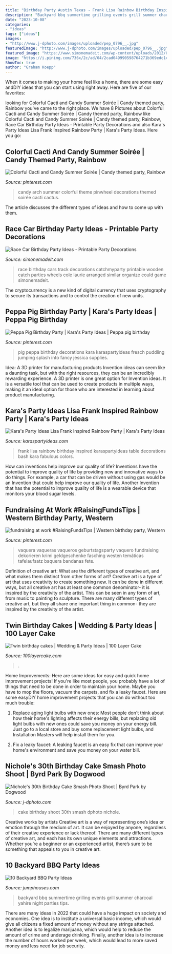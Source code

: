 ```yaml
---
title: "Birthday Party Austin Texas ~ Frank Lisa Rainbow Birthday Inspired Karaspartyideas Table Decorations Bash Kara Fabulous Colors"
description: "Backyard bbq summertime grilling events grill summer charcoal yahire night parties tips"
date: "2023-10-08"
categories:
- "ideas"
tags: ["ideas"]
images:
- "http://www.j-dphoto.com/images/uploaded/pep_0796__.jpg"
featuredImage: "http://www.j-dphoto.com/images/uploaded/pep_0796__.jpg"
featured_image: "https://www.simonemadeit.com/wp-content/uploads/2012/04/dsc00333.jpg"
image: "https://i.pinimg.com/736x/2c/ad/04/2cad049990598764271b369edc1cd8c8.jpg"
ShowToc: true
author: "Graham Koepp"
---
```



When it comes to making your home feel like a home, there are some easy andDIY ideas that you can start using right away. Here are five of our favorites: 

	

		
looking for Colorful Cacti and Candy Summer Soirée | Candy themed party, Rainbow you've came to the right place. We have 8 Pictures about Colorful Cacti and Candy Summer Soirée | Candy themed party, Rainbow like Colorful Cacti and Candy Summer Soirée | Candy themed party, Rainbow, Race Car Birthday Party Ideas - Printable Party Decorations and also Kara&#039;s Party Ideas Lisa Frank Inspired Rainbow Party | Kara&#039;s Party Ideas. Here you go:
		
    
## Colorful Cacti And Candy Summer Soirée | Candy Themed Party, Rainbow

<img loading=lazy src="https://i.pinimg.com/736x/2c/ad/04/2cad049990598764271b369edc1cd8c8.jpg" onerror="this.onerror=null;this.src='https://tse2.mm.bing.net/th?id=OIP.8F_KJSBXNg7ILPJ0n8TYyAHaKr&amp;pid=15.1';" alt="Colorful Cacti and Candy Summer Soirée | Candy themed party, Rainbow">

_Source: pinterest.com_

>candy arch summer colorful theme pinwheel decorations themed soirée cacti cactus. 

	

The article discusses the different types of ideas and how to come up with them.

    
## Race Car Birthday Party Ideas - Printable Party Decorations

<img loading=lazy src="https://www.simonemadeit.com/wp-content/uploads/2012/04/dsc00333.jpg" onerror="this.onerror=null;this.src='https://tse4.mm.bing.net/th?id=OIP.pX5UxjLP2xvJGgJR6dycbAHaJ4&amp;pid=15.1';" alt="Race Car Birthday Party Ideas - Printable Party Decorations">

_Source: simonemadeit.com_

>race birthday cars track decorations catchmyparty printable wooden catch parties wheels cole laurie arranged similar organize could game simonemadeit. 

	

The cryptocurrency is a new kind of digital currency that uses cryptography to secure its transactions and to control the creation of new units.

    
## Peppa Pig Birthday Party | Kara&#039;s Party Ideas | Peppa Pig Birthday

<img loading=lazy src="https://i.pinimg.com/736x/1d/08/26/1d08267bf151546ff537834099f3da75.jpg" onerror="this.onerror=null;this.src='https://tse1.mm.bing.net/th?id=OIP.PbJVI2nnTBsAuTIgUxKssAHaLf&amp;pid=15.1';" alt="Peppa Pig Birthday Party | Kara&#039;s Party Ideas | Peppa pig birthday">

_Source: pinterest.com_

>pig peppa birthday decorations kara karaspartyideas fresch puddling jumping splash into fancy jessica supplies. 

	

Idea: A 3D printer for manufacturing products
Invention ideas can seem like a daunting task, but with the right resources, they can be an incredibly rewarding experience. A 3D printer is one great option for Invention ideas. It is a versatile tool that can be used to create products in multiple ways, making it an ideal option for those who are interested in learning about product manufacturing.

    
## Kara&#039;s Party Ideas Lisa Frank Inspired Rainbow Party | Kara&#039;s Party Ideas

<img loading=lazy src="http://karaspartyideas.com/wp-content/uploads/2017/11/Lisa-Frank-Inspired-Rainbow-Party-via-Karas-Party-Ideas-KarasPartyIdeas.com24.jpg" onerror="this.onerror=null;this.src='https://tse3.mm.bing.net/th?id=OIP.bxc3z_KG8GvJ13_uJs8aZgDMEy&amp;pid=15.1';" alt="Kara&#039;s Party Ideas Lisa Frank Inspired Rainbow Party | Kara&#039;s Party Ideas">

_Source: karaspartyideas.com_

>frank lisa rainbow birthday inspired karaspartyideas table decorations bash kara fabulous colors. 

	

How can inventions help improve our quality of life?
Inventions have the potential to improve quality of life by providing new and innovative ways to do things. For example, a car that can be driven without using gas would be an Invention that could help improve our quality of life. Another Invention that has the potential to improve quality of life is a wearable device that monitors your blood sugar levels.

    
## Fundraising At Work #RaisingFundsTips | Western Birthday Party, Western

<img loading=lazy src="https://i.pinimg.com/originals/ce/7d/b6/ce7db637e965481de99a4810cfc443c2.jpg" onerror="this.onerror=null;this.src='https://tse2.mm.bing.net/th?id=OIP.2jaPXAU5hiEXzCz_-HOoGAHaLI&amp;pid=15.1';" alt="fundraising at work #RaisingFundsTips | Western birthday party, Western">

_Source: pinterest.com_

>vaquera vaqueras vaqueros geburtstagsparty vaquero fundraising dekorieren krimi geldgeschenke fasching westen temáticas tafelaufsatz baquera bandanas fete. 

	

Definition of creative art: What are the different types of creative art, and what makes them distinct from other forms of art?
Creative art is a type of art that uses creativity to create something new. It can be done in different ways, but all creative art has at least one common denominator- it is inspired by the creativity of the artist. This can be seen in any form of art, from music to painting to sculpture. There are many different types of creative art, but they all share one important thing in common- they are inspired by the creativity of the artist.

    
## Twin Birthday Cakes | Wedding &amp; Party Ideas | 100 Layer Cake

<img loading=lazy src="http://100lclive.s3.amazonaws.com/img/ideas/landscape/123015.jpg?a=1591793152.2874" onerror="this.onerror=null;this.src='https://tse4.mm.bing.net/th?id=OIP.sUNhOjbx37754mOa_6JK5AHaKG&amp;pid=15.1';" alt="Twin birthday cakes | Wedding &amp; Party Ideas | 100 Layer Cake">

_Source: 100layercake.com_

>. 

	

Home Improvements: Here are some ideas for easy and quick home improvement projects!
If you're like most people, you probably have a lot of things that need to be done in order to maintain your home. Maybe you have to mop the floors, vacuum the carpets, and fix a leaky faucet. Here are some easyDIY home improvement projects that you can do without too much trouble:
1. Replace aging light bulbs with new ones: Most people don't think about how their home's lighting affects their energy bills, but replacing old light bulbs with new ones could save you money on your energy bill. Just go to a local store and buy some replacement light bulbs, and Installation Masters will help install them for you.

2. Fix a leaky faucet: A leaking faucet is an easy fix that can improve your home's environment and save you money on your water bill.

    
## Nichole&#039;s 30th Birthday Cake Smash Photo Shoot | Byrd Park By Dogwood

<img loading=lazy src="http://www.j-dphoto.com/images/uploaded/pep_0796__.jpg" onerror="this.onerror=null;this.src='https://tse2.mm.bing.net/th?id=OIP.srqOHNqE2Jhff48vNIodcwHaLG&amp;pid=15.1';" alt="Nichole&#039;s 30th Birthday Cake Smash Photo Shoot | Byrd Park by Dogwood">

_Source: j-dphoto.com_

>cake birthday shoot 30th smash dphoto nichole. 

	

Creative works by artists
Creative art is a way of representing one’s idea or emotion through the medium of art. It can be enjoyed by anyone, regardless of their creative experience or lack thereof. There are many different types of creative art, and each has its own unique elements and attractions. Whether you’re a beginner or an experienced artist, there’s sure to be something that appeals to you in creative art.

    
## 10 Backyard BBQ Party Ideas

<img loading=lazy src="https://www.jumphouses.com/wp-content/uploads/2017/05/backyard-banner.jpg" onerror="this.onerror=null;this.src='https://tse3.mm.bing.net/th?id=OIP.siY7gBaY2_Y5wux00zAnnQHaDt&amp;pid=15.1';" alt="10 Backyard BBQ Party Ideas">

_Source: jumphouses.com_

>backyard bbq summertime grilling events grill summer charcoal yahire night parties tips. 

	

There are many ideas in 2022 that could have a huge impact on society and economies. One idea is to institute a universal basic income, which would give all citizens a fixed amount of money without any strings attached. Another idea is to legalize marijuana, which would help to reduce the amount of crime and underage drinking. Finally, another idea is to increase the number of hours worked per week, which would lead to more saved money and less need for job security.

